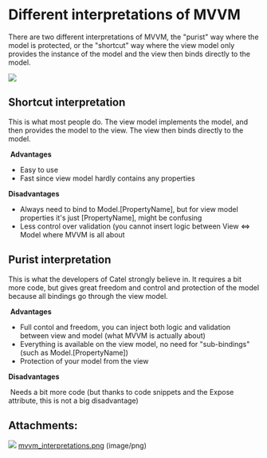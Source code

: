# Different interpretations of MVVM

There are two different interpretations of MVVM, the "purist" way where the model is protected, or the "shortcut" way where the view model only provides the instance of the model and the view then binds directly to the model.

![](attachments/622609/1015814.png)

## Shortcut interpretation

This is what most people do. The view model implements the model, and then provides the model to the view. The view then binds directly to the model.

 **Advantages**

-   Easy to use
-   Fast since view model hardly contains any properties

**Disadvantages**

-   Always need to bind to Model.[PropertyName], but for view model properties it's just [PropertyName], might be confusing
-   Less control over validation (you cannot insert logic between View \<=\> Model where MVVM is all about

## Purist interpretation

This is what the developers of Catel strongly believe in. It requires a bit more code, but gives great freedom and control and protection of the model because all bindings go through the view model.

 **Advantages**

-   Full contol and freedom, you can inject both logic and validation between view and model (what MVVM is actually about)
-   Everything is available on the view model, no need for "sub-bindings" (such as Model.[PropertyName])
-   Protection of your model from the view

**Disadvantages**

 Needs a bit more code (but thanks to code snippets and the Expose attribute, this is not a big disadvantage)

## Attachments:

![](images/icons/bullet_blue.gif) [mvvm\_interpretations.png](attachments/622609/1015814.png) (image/png)

